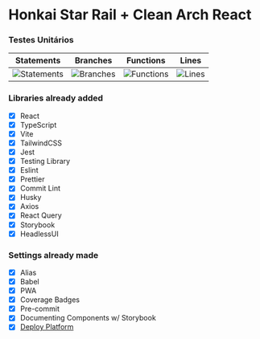 # Honkai Star Rail + Clean Arch React

### Testes Unitários

|                                         Statements                                         |                                       Branches                                       |                                       Functions                                       |                                      Lines                                       |
| :----------------------------------------------------------------------------------------: | :----------------------------------------------------------------------------------: | :-----------------------------------------------------------------------------------: | :------------------------------------------------------------------------------: |
| ![Statements](https://img.shields.io/badge/statements-99%25-brightgreen.svg?style=flat) | ![Branches](https://img.shields.io/badge/branches-100%25-brightgreen.svg?style=flat) | ![Functions](https://img.shields.io/badge/functions-95.12%25-brightgreen.svg?style=flat) | ![Lines](https://img.shields.io/badge/lines-98.81%25-brightgreen.svg?style=flat) |

### Libraries already added

- [x] React
- [x] TypeScript
- [x] Vite
- [x] TailwindCSS
- [x] Jest
- [x] Testing Library
- [x] Eslint
- [x] Prettier
- [x] Commit Lint
- [x] Husky
- [x] Axios
- [x] React Query
- [x] Storybook
- [x] HeadlessUI

### Settings already made

- [x] Alias
- [x] Babel
- [x] PWA
- [x] Coverage Badges
- [x] Pre-commit
- [x] Documenting Components w/ Storybook
- [x] [Deploy Platform](https://honkai-star-rail-clean-react.vercel.app/)

